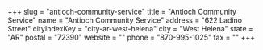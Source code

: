 +++
slug = "antioch-community-service"
title = "Antioch Community Service"
name = "Antioch Community Service"
address = "622 Ladino Street"
cityIndexKey = "city-ar-west-helena"
city = "West Helena"
state = "AR"
postal = "72390"
website = ""
phone = "870-995-1025"
fax = ""
+++
